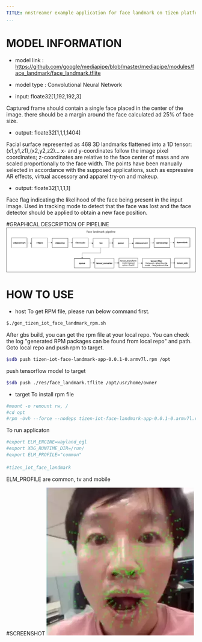 ```yaml
---
TITLE: nnstreamer example application for face landmark on tizen platform
...
```


# MODEL INFORMATION

* model link : https://github.com/google/mediapipe/blob/master/mediapipe/modules/face_landmark/face_landmark.tflite
* model type : Convolutional Neural Network

* input: floate32[1,192,192,3]

Captured frame should contain a single face placed in the center of the image. 
there should be a margin around the face calculated ad 25% of face size.

* output: floate32[1,1,1,1404]

Facial surface represented as 468 3D landmarks flattened into a 1D tensor:(x1,y1,z1),(x2,y2,z2)... x- and y-coordinates follow the image pixel coordinates; z-coordinates are relative to the face center of mass and are scaled proportionally to the face width.
The points have been manually selected in accordance with the supposed applications, such as expressive AR effects, virtual accessory and apparel try-on and makeup.

* output: floate32[1,1,1,1]

Face flag indicating the likelihood of the face being present in the input image. Used in tracking mode to detect that the face was lost and the face detector should be applied to obtain a new face position.

#GRAPHICAL DESCRIPTION OF PIPELINE
![pipeline-img](./face_landmark_pipeline.png)


# HOW TO USE

* host
To get RPM file, please run below command first.
```bash
$./gen_tizen_iot_face_landmark_rpm.sh
```
After gbs build, you can get the rpm file at your local repo.
You can check the log "generated RPM packages can be found from local repo" and path.
Goto local repo and push rpm to target.
```bash
$sdb push tizen-iot-face-landmark-app-0.0.1-0.armv7l.rpm /opt
```
push tensorflow model to target
```bash
$sdb push ./res/face_landmark.tflite /opt/usr/home/owner
```
* target
To install rpm file
```bash
#mount -o remount rw, /
#cd opt
#rpm -Uvh --force --nodeps tizen-iot-face-landmark-app-0.0.1-0.armv7l.rpm
```
To run applicaton
```bash
#export ELM_ENGINE=wayland_egl
#export XDG_RUNTIME_DIR=/run/
#export ELM_PROFILE="common"

#tizen_iot_face_landmark
```
ELM_PROFILE are common, tv and mobile

#SCREENSHOT
![result_screen](./face_landmark.webp)



